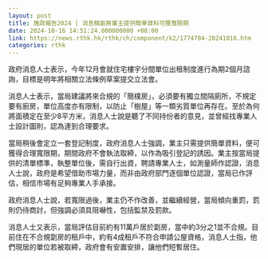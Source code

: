 ```yaml
---
layout: post
title: 施政報告2024 | 消息稱劏房業主提供簡單資料可獲寬限期
date: 2024-10-16 14:51:24.000000000 +08:00
link: https://news.rthk.hk/rthk/ch/component/k2/1774784-20241016.htm
categories: rthk
---
```


政府消息人士表示，今年12月會就住宅樓宇分間單位出租制度進行為期2個月諮詢，目標是明年將相關立法條例草案提交立法會。

消息人士表示，當局建議將來合規的「簡樸房」，必須要有獨立間隔廁所，不規定要有廚房，單位高度亦有限制，以防止「樹屋」等一類劣質單位再存在。至於為何將面積定在至少8平方米，消息人士說是聽了不同持份者的意見，並曾經找專業人士設計圖則，認為達到合理要求。

當局稍後會定立一套登記制度，政府消息人士強調，業主只需提供簡單資料，便可獲得合理寬限期，期間政府不會執法取締，以作為吸引登記的誘因。業主按當局提供的清單標準，執整單位後，需自行出資，聘請專業人士，如測量師作認證，消息人士說，政府是希望借助市場力量，而非由政府部門逐個單位認證，當局已作評估，相信市場有足夠專業人手承接。

政府消息人士說，若寬限過後，業主仍不作改善，並繼續經營，當局傾向重罰，罰則仍待商討，但強調必須具阻嚇性，包括監禁及罰款。

消息人士又表示，當局評估目前約有11萬戶居於劏房，當中約3分之1並不合規。目前住在不合規劏房的租戶中，約有4成租戶不符合申請公屋資格，消息人士指，他們現居的單位若被取締，政府會有安置安排，讓他們短暫居住。
